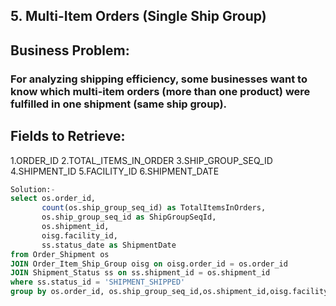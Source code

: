 ## 5. Multi-Item Orders (Single Ship Group)
## Business Problem:
### For analyzing shipping efficiency, some businesses want to know which multi-item orders (more than one product) were fulfilled in one shipment (same ship group).

## Fields to Retrieve:

1.ORDER_ID
2.TOTAL_ITEMS_IN_ORDER
3.SHIP_GROUP_SEQ_ID
4.SHIPMENT_ID
5.FACILITY_ID
6.SHIPMENT_DATE

```sql
Solution:-
select os.order_id,
       count(os.ship_group_seq_id) as TotalItemsInOrders,
       os.ship_group_seq_id as ShipGroupSeqId,
       os.shipment_id,
       oisg.facility_id,
       ss.status_date as ShipmentDate
from Order_Shipment os
JOIN Order_Item_Ship_Group oisg on oisg.order_id = os.order_id
JOIN Shipment_Status ss on ss.shipment_id = os.shipment_id
where ss.status_id = 'SHIPMENT_SHIPPED'
group by os.order_id, os.ship_group_seq_id,os.shipment_id,oisg.facility_id,ss.status_date;

```
